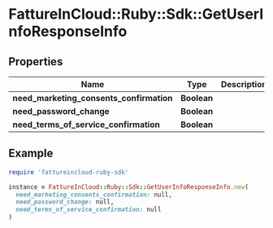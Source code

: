 # FattureInCloud::Ruby::Sdk::GetUserInfoResponseInfo

## Properties

| Name | Type | Description | Notes |
| ---- | ---- | ----------- | ----- |
| **need_marketing_consents_confirmation** | **Boolean** |  | [optional] |
| **need_password_change** | **Boolean** |  | [optional] |
| **need_terms_of_service_confirmation** | **Boolean** |  | [optional] |

## Example

```ruby
require 'fattureincloud-ruby-sdk'

instance = FattureInCloud::Ruby::Sdk::GetUserInfoResponseInfo.new(
  need_marketing_consents_confirmation: null,
  need_password_change: null,
  need_terms_of_service_confirmation: null
)
```

